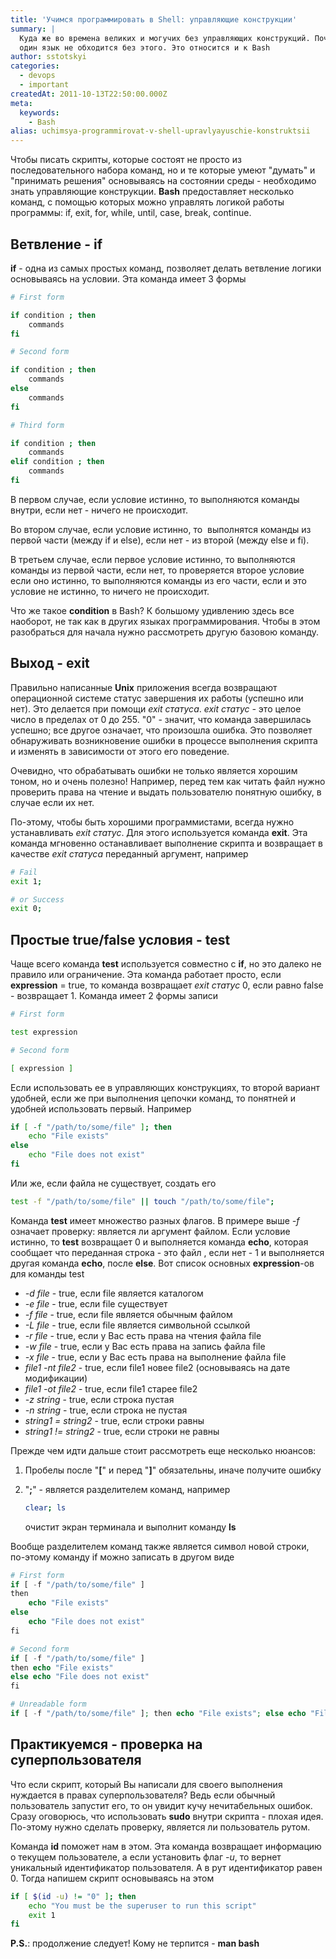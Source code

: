 ```yaml
---
title: 'Учимся программировать в Shell: управляющие конструкции'
summary: |
  Куда же во времена великих и могучих без управляющих конструкций. Почти ни
  один язык не обходится без этого. Это относится и к Bash
author: sstotskyi
categories:
  - devops
  - important
createdAt: 2011-10-13T22:50:00.000Z
meta:
  keywords:
    - Bash
alias: uchimsya-programmirovat-v-shell-upravlyayuschie-konstruktsii
---
```


Чтобы писать скрипты, которые состоят не просто из последовательного набора команд, но и те которые умеют "думать" и "принимать решения" основываясь на состоянии среды - необходимо знать управляющие конструкции. **Bash** предоставляет несколько команд, с помощью которых можно управлять логикой работы программы: if, exit, for, while, until, case, break, continue.

## Ветвление - if

**if** - одна из самых простых команд, позволяет делать ветвление логики основываясь на условии. Эта команда имеет 3 формы

```bash
# First form

if condition ; then
    commands
fi

# Second form

if condition ; then
    commands
else
    commands
fi

# Third form

if condition ; then
    commands
elif condition ; then
    commands
fi
```

В первом случае, если условие истинно, то выполняются команды внутри, если нет - ничего не происходит.

Во втором случае, если условие истинно, то  выполнятся команды из первой части (между if и else), если нет - из второй (между else и fi).

В третьем случае, если первое условие истинно, то выполняются команды из первой части, если нет, то проверяется второе условие если оно истинно, то выполняются команды из его части, если и это условие не истинно, то ничего не происходит.

Что же такое **condition** в Bash? К большому удивлению здесь все наоборот, не так как в других языках программирования. Чтобы в этом разобраться для начала нужно рассмотреть другую базовою команду.

## Выход - exit

Правильно написанные **Unix** приложения всегда возвращают операционной системе статус завершения их работы (успешно или нет). Это делается при помощи _exit статуса_. _exit статус -_ это целое число в пределах от 0 до 255. "0" - значит, что команда завершилась успешно; все другое означает, что произошла ошибка. Это позволяет обнаруживать возникновение ошибки в процессе выполнения скрипта и изменять в зависимости от этого его поведение.

Очевидно, что обрабатывать ошибки не только является хорошим тоном, но и очень полезно! Например, перед тем как читать файл нужно проверить права на чтение и выдать пользователю понятную ошибку, в случае если их нет.

По-этому, чтобы быть хорошими программистами, всегда нужно устанавливать _exit статус_. Для этого используется команда **exit**. Эта команда мгновенно останавливает выполнение скрипта и возвращает в качестве _exit статуса_ переданный аргумент, например

```bash
# Fail
exit 1;

# or Success
exit 0;
```

## Простые true/false условия - test

Чаще всего команда **test** используется совместно с **if**, но это далеко не правило или ограничение. Эта команда работает просто, если **expression** = true, то команда возвращает _exit статус_ 0, если равно false - возвращает 1. Команда имеет 2 формы записи

```bash
# First form

test expression

# Second form

[ expression ]
```

Если использовать ее в управляющих конструкциях, то второй вариант удобней, если же при выполнения цепочки команд, то понятней и удобней использовать первый. Например

```bash
if [ -f "/path/to/some/file" ]; then
    echo "File exists"
else
    echo "File does not exist"
fi
```

Или же, если файла не существует, создать его

```bash
test -f "/path/to/some/file" || touch "/path/to/some/file";
```

Команда **test** имеет множество разных флагов. В примере выше _\-f_ означает проверку: является ли аргумент файлом. Если условие истинно, то **test** возвращает 0 и выполняется команда **echo**, которая сообщает что переданная строка - это файл , если нет - 1 и выполняется другая команда **echo**, после **else**. Вот список основных **expression**\-ов для команды test

*   _\-d file_ - true, если file является каталогом
*   _\-e file_ - true, если file существует
*   _\-f file_ - true, если file является обычным файлом
*   _\-L file_ - true, если file является символьной ссылкой
*   _\-r file_ - true, если у Вас есть права на чтения файла file
*   _\-w file_ - true, если у Вас есть права на запись файла file
*   _\-x file_ - true, если у Вас есть права на выполнение файла file
*   _file1 -nt file2_ - true, если file1 новее file2 (основываясь на дате модификации)
*   _file1 -ot file2_ - true, если file1 старее file2
*   _\-z string_ - true, если строка пустая
*   _\-n string_ - true, если строка не пустая
*   _string1 = string2_ - true, если строки равны
*   _string1 != string2_ - true, если строки не равны

Прежде чем идти дальше стоит рассмотреть еще несколько нюансов:

1.  Пробелы после "**\[**" и перед "**\]**" обязательны, иначе получите ошибку
2.  "**;**" - является разделителем команд, например

    ```bash
    clear; ls
    ```

    очистит экран терминала и выполнит команду **ls**

Вообще разделителем команд также является символ новой строки, по-этому команду if можно записать в другом виде

```php
# First form
if [ -f "/path/to/some/file" ]
then
    echo "File exists"
else
    echo "File does not exist"
fi

# Second form
if [ -f "/path/to/some/file" ]
then echo "File exists"
else echo "File does not exist"
fi

# Unreadable form
if [ -f "/path/to/some/file" ]; then echo "File exists"; else echo "File does not exist"; fi;
```

## Практикуемся - проверка на суперпользователя

Что если скрипт, который Вы написали для своего выполнения нуждается в правах суперпользователя? Ведь если обычный пользователь запустит его, то он увидит кучу нечитабельных ошибок. Сразу оговорюсь, что использовать **sudo** внутри скрипта - плохая идея. По-этому нужно сделать проверку, является ли пользователь рутом.

Команда **id** поможет нам в этом. Эта команда возвращает информацию о текущем пользователе, а если установить флаг _\-u_, то вернет уникальный идентификатор пользователя. А в рут идентификатор равен 0. Тогда напишем скрипт основываясь на этом

```bash
if [ $(id -u) != "0" ]; then
    echo "You must be the superuser to run this script"
    exit 1
fi
```

**P.S.**: продолжение следует! Кому не терпится - **man bash**
